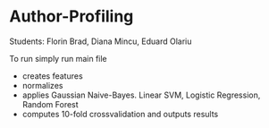 # Author-Profiling

 Students:
   Florin Brad,
   Diana Mincu,
   Eduard Olariu

 To run simply run main file
   - creates features
   - normalizes
   - applies Gaussian Naive-Bayes. Linear SVM, Logistic Regression, Random Forest
   - computes 10-fold crossvalidation and outputs results